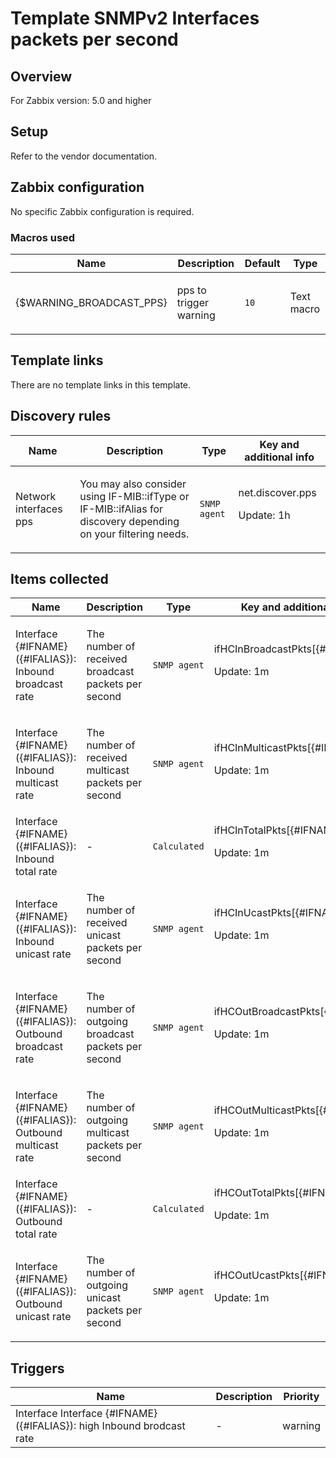 # Template SNMPv2 Interfaces packets per second

## Overview

For Zabbix version: 5.0 and higher

## Setup

Refer to the vendor documentation.

## Zabbix configuration

No specific Zabbix configuration is required.

### Macros used

|Name|Description|Default|Type|
|----|-----------|-------|----|
|{$WARNING_BROADCAST_PPS}|<p>pps to trigger warning</p>|`10`|Text macro|
## Template links

There are no template links in this template.

## Discovery rules

|Name|Description|Type|Key and additional info|
|----|-----------|----|----|
|Network interfaces pps|<p>You may also consider using IF-MIB::ifType or IF-MIB::ifAlias for discovery depending on your filtering needs.</p>|`SNMP agent`|net.discover.pps<p>Update: 1h</p>|
## Items collected

|Name|Description|Type|Key and additional info|
|----|-----------|----|----|
|Interface {#IFNAME}({#IFALIAS}): Inbound broadcast rate|<p>The number of received broadcast packets per second</p>|`SNMP agent`|ifHCInBroadcastPkts[{#IFNAME}]<p>Update: 1m</p>|
|Interface {#IFNAME}({#IFALIAS}): Inbound multicast rate|<p>The number of received multicast packets per second</p>|`SNMP agent`|ifHCInMulticastPkts[{#IFNAME}]<p>Update: 1m</p>|
|Interface {#IFNAME}({#IFALIAS}): Inbound total rate|<p>-</p>|`Calculated`|ifHCInTotalPkts[{#IFNAME}]<p>Update: 1m</p>|
|Interface {#IFNAME}({#IFALIAS}): Inbound unicast rate|<p>The number of received unicast packets per second</p>|`SNMP agent`|ifHCInUcastPkts[{#IFNAME}]<p>Update: 1m</p>|
|Interface {#IFNAME}({#IFALIAS}): Outbound broadcast rate|<p>The number of outgoing broadcast packets per second</p>|`SNMP agent`|ifHCOutBroadcastPkts[{#IFNAME}]<p>Update: 1m</p>|
|Interface {#IFNAME}({#IFALIAS}): Outbound multicast rate|<p>The number of outgoing multicast packets per second</p>|`SNMP agent`|ifHCOutMulticastPkts[{#IFNAME}]<p>Update: 1m</p>|
|Interface {#IFNAME}({#IFALIAS}): Outbound total rate|<p>-</p>|`Calculated`|ifHCOutTotalPkts[{#IFNAME}]<p>Update: 1m</p>|
|Interface {#IFNAME}({#IFALIAS}): Outbound unicast rate|<p>The number of outgoing unicast packets per second</p>|`SNMP agent`|ifHCOutUcastPkts[{#IFNAME}]<p>Update: 1m</p>|
## Triggers

|Name|Description|Priority|
|----|-----------|----|
|Interface Interface {#IFNAME}({#IFALIAS}): high Inbound brodcast rate|<p>-</p>|warning|
